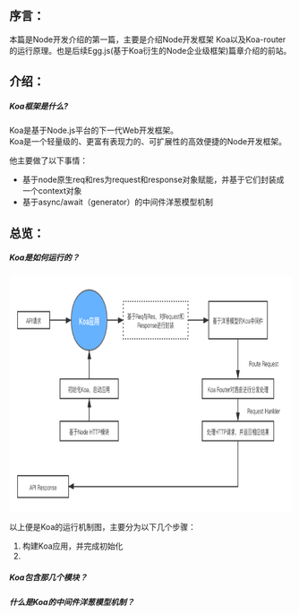 ## 序言：
本篇是Node开发介绍的第一篇，主要是介绍Node开发框架 Koa以及Koa-router的运行原理。也是后续Egg.js(基于Koa衍生的Node企业级框架)篇章介绍的前站。

## 介绍：
##### Koa框架是什么?  
Koa是基于Node.js平台的下一代Web开发框架。  
Koa是一个轻量级的、更富有表现力的、可扩展性的高效便捷的Node开发框架。

他主要做了以下事情：
- 基于node原生req和res为request和response对象赋能，并基于它们封装成一个context对象
- 基于async/await（generator）的中间件洋葱模型机制

## 总览：
##### Koa是如何运行的？

<div align="space-between">
  <img src="https://github.com/Panda-Hope/panda-hope.github.io/blob/master/static/img/koa.png" width="860" height="420">
</div>

以上便是Koa的运行机制图，主要分为以下几个步骤：
1. 构建Koa应用，并完成初始化
2. 

##### Koa包含那几个模块？

##### 什么是Koa的中间件洋葱模型机制？

## 

